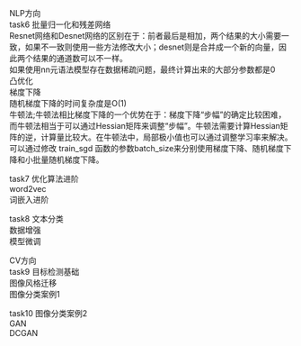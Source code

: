
NLP方向  
task6   批量归一化和残差网络  
Resnet网络和Desnet网络的区别在于：前者最后是相加，两个结果的大小需要一致，如果不一致则使用一些方法修改大小；desnet则是合并成一个新的向量，因此两个结果的通道数可以不一样。  
如果使用nn元语法模型存在数据稀疏问题，最终计算出来的大部分参数都是0  
        凸优化  
        梯度下降  
随机梯度下降的时间复杂度是O(1)  
牛顿法;牛顿法相比梯度下降的一个优势在于：梯度下降“步幅”的确定比较困难，而牛顿法相当于可以通过Hessian矩阵来调整“步幅”。牛顿法需要计算Hessian矩阵的逆，计算量比较大。在牛顿法中，局部极小值也可以通过调整学习率来解决。  
可以通过修改 train_sgd 函数的参数batch_size来分别使用梯度下降、随机梯度下降和小批量随机梯度下降。  
        
task7   优化算法进阶   
        word2vec  
        词嵌入进阶  
        
task8   文本分类  
        数据增强  
        模型微调  
        
CV方向  
task9   目标检测基础  
        图像风格迁移  
        图像分类案例1  
        
task10  图像分类案例2  
        GAN  
        DCGAN  
